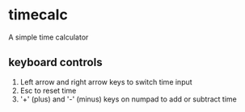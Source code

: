 # timecalc
A simple time calculator

## keyboard controls
1. Left arrow and right arrow keys to switch time input
2. Esc to reset time
3. '\+' (plus) and '-' (minus) keys on numpad to add or subtract time

